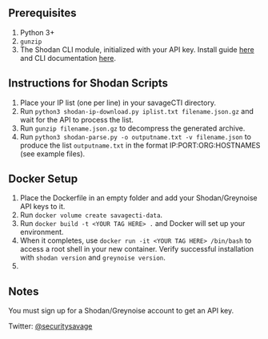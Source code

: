 ## Prerequisites

1. Python 3+
2. ```gunzip```
2. The Shodan CLI module, initialized with your API key. Install guide [here](https://help.shodan.io/command-line-interface/0-installation) and CLI documentation [here](https://cli.shodan.io/).

## Instructions for Shodan Scripts

1. Place your IP list (one per line) in your savageCTI directory.
2. Run ```python3 shodan-ip-download.py iplist.txt filename.json.gz``` and wait for the API to process the list.
3. Run ```gunzip filename.json.gz``` to decompress the generated archive.
4. Run ```python3 shodan-parse.py -o outputname.txt -v filename.json``` to produce the list ```outputname.txt``` in the format IP:PORT:ORG:HOSTNAMES (see example files).

## Docker Setup

1. Place the Dockerfile in an empty folder and add your Shodan/Greynoise API keys to it.
2. Run ```docker volume create savagecti-data```.
3. Run ```docker build -t <YOUR TAG HERE> .``` and Docker will set up your environment.
3. When it completes, use ```docker run -it <YOUR TAG HERE> /bin/bash``` to access a root shell in your new container. Verify successful installation with ```shodan version``` and ```greynoise version```.
4. 

## Notes

You must sign up for a Shodan/Greynoise account to get an API key.

Twitter: [@securitysavage](https://twitter.com/securitysavage)